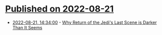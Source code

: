 # [Published on 2022-08-21](index.md)

* [2022-08-21, 14:34:00](https://entertainment.slashdot.org/story/22/08/21/030209/why-return-of-the-jedis-last-scene-is-darker-than-it-seems?utm_source=rss1.0mainlinkanon&utm_medium=feed) - [Why Return of the Jedi's Last Scene is Darker Than It Seems](https://entertainment.slashdot.org/story/22/08/21/030209/why-return-of-the-jedis-last-scene-is-darker-than-it-seems?utm_source=rss1.0mainlinkanon&utm_medium=feed)
